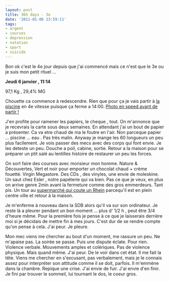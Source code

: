 ```yaml
---
layout: post
title: 365 days - 3e
date: '2011-01-06 23:59:11'
tags:
- argent
- courses
- depression
- natation
- sport
- suicide
---
```


Bon ok c'est le 4e jour depuis que j'ai commencé mais ce n'est que le 3e ou je suis mon petit rituel ...

<strong>Jeudi 6 janvier , 11:14</strong>

97,1 Kg , 29,4% MG

Chouette ca commence à redescendre. Rien que pour ça je vais partir à <a title="Piscine Square du luxembourg, Metz" href="http://fr.www.plyce.com/place/1175535-piscine-du-square-du-luxembourg" target="_blank">la piscine</a> en 4e vitesse puisque ça ferme a 14:00. <a title="365 days - jour 3" href="http://www.flickr.com/photos/cyberaxe/5335572798/in/photostream/" target="_self">Photo en speed avant de partir !</a>

J'en profite pour ramener les papiers, le cheque , tout. On m'annonce que je recevrais la carte sous deux semaines. En attendant j'ai un bout de papier a présenter. Ca va etre chaud de ma le foutre en l'air. Non parceque papier ... piscine ... eau . Pas très malin. Anyway je mange les 60 longueurs un peu plus facilement. Je vois passer des mecs avec des corps qui font envie. Je les deteste un peu. Douche a poil, cabine, sortie. Retour a la maison pour se préparer un ptit salé au lentilles histoire de restaurer un peu les forces.

On sort faire des courses avec monsieur mon homme. Nature &amp; Découvertes, Vert et noir pour emporter un chocolat chaud + crème fouetté. Virgin Megastore. Des CDs , des vinyles, une envie de moleskine. Un saut chez Esler , notre papéterie qui va bien. Pas ce que je veux, en plus on arrive genre 2min avant la fermeture comme des gros emmerdeurs. Tant pis. Un tour au <a title="Simply Market Centre St Jacques, Metz" href="http://fr.www.plyce.com/place/869402-simply-market" target="_blank">supermarché qui coute un Rhein</a> parcequ'il est en plein centre ville et retour à la maison.

Je m'enferme à nouveau dans la SDB alors qu'il va sur son ordinateur. Je reste là a pleurer pendant un bon moment ... plus d' 1/2 h , peut être 3/4 d'heure même. Pour la première fois je pense à ce que je laisserais derrière moi si je décidais de mettre fin à mes jours. C'est dur de se rendre compte qu'on pense à cela. J'ai peur. Je pleure.

Mon mec viens me chercher au bout d'un moment, me rassure un peu. Ne m'apaise pas. La soirée se passe. Puis une dispute éclate. Pour rien. Violence verbale. Mouvements amples et colériques. Pas de violence physique. Mais quand même. J'ai peur. De le voir dans cet état. Il me fait la tête. Viens me chercher en s'excusant, pas verbalement, mais je le connais assez pour interpréter son attitude comme il se doit, parfois. Il m'emmène dans la chambre. Repique une crise. J'ai envie de fuir. J'ai envie d'en finir. Je fini par trouver le sommeil, lui tournant le dos, le coeur gros.
